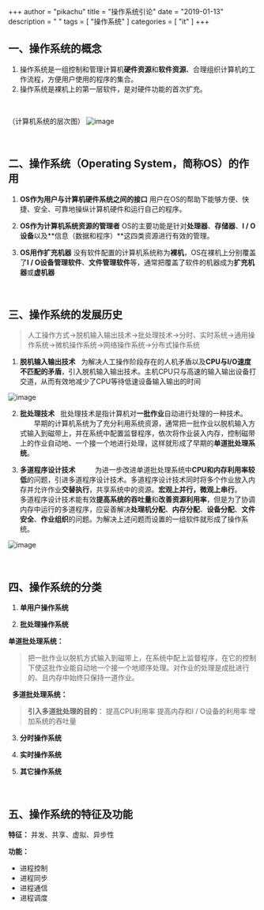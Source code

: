 +++
author = "pikachu"
title = "操作系统引论"
date = "2019-01-13"
description = " "
tags = [
	"操作系统"
]
categories = [
    "it"
]
+++


## 一、操作系统的概念

1. 操作系统是一组控制和管理计算机**硬件资源**和**软件资源**、合理组织计算机的工作流程，方便用户使用的程序的集合。
2. 操作系统是裸机上的第一层软件，是对硬件功能的首次扩充。

&nbsp;

（计算机系统的层次图）
![image](https://user-images.githubusercontent.com/38284818/51085398-39ce2580-1773-11e9-862c-ee4dbb4a8880.png)

&nbsp;
&nbsp;

## 二、操作系统（Operating System，简称OS）的作用

1. **OS作为用户与计算机硬件系统之间的接口**
用户在OS的帮助下能够方便、快捷、安全、可靠地操纵计算机硬件和运行自己的程序。

2. **OS作为计算机系统资源的管理者**
OS的主要功能是针对**处理器**、**存储器**、**I / O设备**以及**信息（数据和程序）**这四类资源进行有效的管理。

3. **OS用作扩充机器**
没有软件配置的计算机系统称为**裸机**，OS在裸机上分别覆盖了**I / O设备管理软件**、**文件管理软件**等，通常把覆盖了软件的机器成为**扩充机器**或**虚机器**

&nbsp;
&nbsp;

## 三、操作系统的发展历史

> 人工操作方式→脱机输入输出技术→批处理技术→分时、实时系统→通用操作系统→微机操作系统→网络操作系统→分布式操作系统


1. **脱机输入输出技术**
&nbsp;
为解决人工操作阶段存在的人机矛盾以及**CPU与I/O速度不匹配的矛盾**，引入脱机输入输出技术。主机CPU只与高速的输入输出设备打交道，从而有效地减少了CPU等待低速设备输入输出的时间

![image](https://user-images.githubusercontent.com/38284818/51085659-79970c00-1777-11e9-946e-29d964e58b29.png)


2. **批处理技术**
&nbsp;
批处理技术是指计算机对**一批作业**自动进行处理的一种技术。
&emsp;&emsp;早期的计算机系统为了充分利用系统资源，通常把一批作业以脱机输入方式输入到磁带上，并在系统中配置监督程序，依次将作业装入内存，控制磁带上的作业自动地、一个接一个地进行处理，这样就形成了早期的**单道批处理系统**。

3. **多道程序设计技术**
&nbsp;
&emsp;&emsp;为进一步改进单道批处理系统中**CPU和内存利用率较低**的问题，引进多道程序设计技术。多道程序设计技术同时将多个作业放入内存并允许作业**交替执行**，共享系统中的资源。**宏观上并行，微观上串行**。
&emsp;&emsp;多道程序设计技术能有效**提高系统的吞吐量**和**改善资源利用率**，但是为了协调内存中运行的多道程序，应妥善解决**处理机分配**、**内存分配**、**设备分配**、**文件安全**、**作业组织**的问题。为解决上述问题而设置的一组软件就形成了操作系统。

![image](https://user-images.githubusercontent.com/38284818/51085878-21add480-177a-11e9-88c9-673392465a7a.png)


&nbsp;
&nbsp;

## 四、操作系统的分类

1. **单用户操作系统**

2. **批处理操作系统**

**单道批处理系统：**

> 把一批作业以脱机方式输入到磁带上，在系统中配上监督程序，在它的控制下使这批作业能自动地一个接一个地顺序处理。对作业的处理是成批进行的、且内存中始终只保持一道作业。

&nbsp;
**多道批处理系统：**

> **引入多道批处理的目的**：
> 提高CPU利用率
> 提高内存和I / O设备的利用率
> 增加系统的吞吐量

3. **分时操作系统**

4. **实时操作系统**

5. **其它操作系统**

&nbsp;
&nbsp;


## 五、操作系统的特征及功能

**特征：** 并发、共享、虚拟、异步性

**功能：**

- 进程控制
- 进程同步
- 进程通信
- 进程调度

